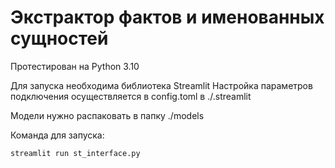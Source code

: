 # Экстрактор фактов и именованных сущностей

Протестирован на Python 3.10

Для запуска необходима библиотека Streamlit
Настройка параметров подключения осуществляется в config.toml в ./.streamlit

Модели нужно распаковать в папку ./models

Команда для запуска:
```
streamlit run st_interface.py
```